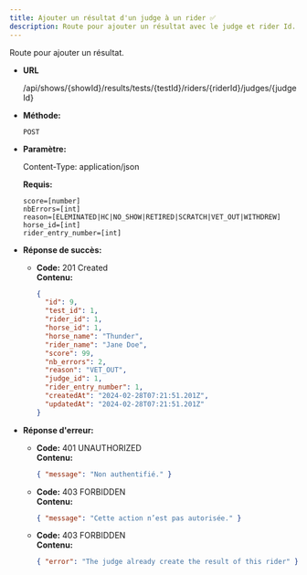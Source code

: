 ```yaml
---
title: Ajouter un résultat d'un judge à un rider ✅
description: Route pour ajouter un résultat avec le judge et rider Id.
---
```


Route pour ajouter un résultat.

- **URL**

  /api/shows/{showId}/results/tests/{testId}/riders/{riderId}/judges/{judgeId}

- **Méthode:**

  `POST`

- **Paramètre:**

  Content-Type: application/json

  **Requis:**<br>

    `score=[number]`<br>
    `nbErrors=[int]`<br>
    `reason=[ELEMINATED|HC|NO_SHOW|RETIRED|SCRATCH|VET_OUT|WITHDREW]`<br>
    `horse_id=[int]`<br>
    `rider_entry_number=[int]`<br>

- **Réponse de succès:**

  - **Code:** 201 Created <br>
    **Contenu:**<br>
    ```json
    {
      "id": 9,
      "test_id": 1,
      "rider_id": 1,
      "horse_id": 1,
      "horse_name": "Thunder",
      "rider_name": "Jane Doe",
      "score": 99,
      "nb_errors": 2,
      "reason": "VET_OUT",
      "judge_id": 1,
      "rider_entry_number": 1,
      "createdAt": "2024-02-28T07:21:51.201Z",
      "updatedAt": "2024-02-28T07:21:51.201Z"
    }
    ```

- **Réponse d'erreur:**

  - **Code:** 401 UNAUTHORIZED <br />
      **Contenu:** 
      ```json
      { "message": "Non authentifié." }
      ```

  - **Code:** 403 FORBIDDEN <br />
    **Contenu:** 
    ```json
    { "message": "Cette action n’est pas autorisée." }
    ```
  - **Code:** 403 FORBIDDEN <br />
    **Contenu:** 
    ```json
    { "error": "The judge already create the result of this rider" }
    ```